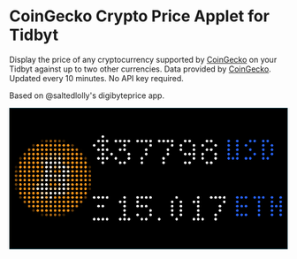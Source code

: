 # CoinGecko Crypto Price Applet for Tidbyt

Display the price of any cryptocurrency supported by [CoinGecko](https://www.coingecko.com/) on your Tidbyt against up to two other currencies. Data provided by [CoinGecko](https://www.coingecko.com/en/api). Updated every 10 minutes. No API key required. 

Based on @saltedlolly's digibyteprice app.

![CoinGecko Crypto Price Applet for Tidbyt](screenshot.png)


